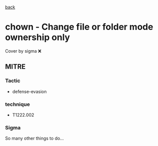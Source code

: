 [back](../index.md)
# chown - Change file or folder mode ownership only
Cover by sigma :x: 

## MITRE
### Tactic
  - defense-evasion

### technique
  - T1222.002

### Sigma

 So many other things to do...